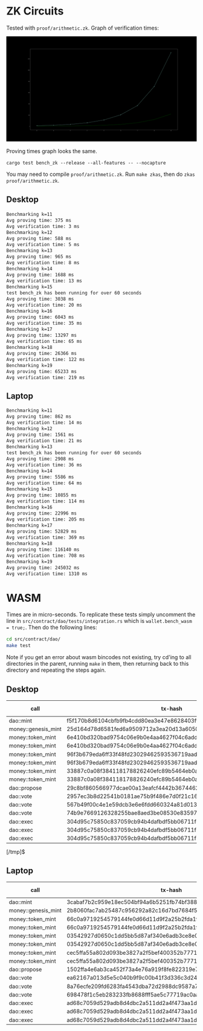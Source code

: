# ZK Circuits

Tested with `proof/arithmetic.zk`. Graph of verification times:

![ZK verification benchmarks](../assets/zk-verif-bench.png)

Proving times graph looks the same.

```
cargo test bench_zk --release --all-features -- --nocapture
```

You may need to compile `proof/arithmetic.zk`. Run `make zkas`, then do
`zkas proof/arithmetic.zk`.

## Desktop

```
Benchmarking k=11
Avg proving time: 375 ms
Avg verification time: 3 ms
Benchmarking k=12
Avg proving time: 588 ms
Avg verification time: 5 ms
Benchmarking k=13
Avg proving time: 965 ms
Avg verification time: 8 ms
Benchmarking k=14
Avg proving time: 1688 ms
Avg verification time: 13 ms
Benchmarking k=15
test bench_zk has been running for over 60 seconds
Avg proving time: 3038 ms
Avg verification time: 20 ms
Benchmarking k=16
Avg proving time: 6043 ms
Avg verification time: 35 ms
Benchmarking k=17
Avg proving time: 13297 ms
Avg verification time: 65 ms
Benchmarking k=18
Avg proving time: 26366 ms
Avg verification time: 122 ms
Benchmarking k=19
Avg proving time: 65233 ms
Avg verification time: 219 ms
```

## Laptop

```
Benchmarking k=11
Avg proving time: 862 ms
Avg verification time: 14 ms
Benchmarking k=12
Avg proving time: 1561 ms
Avg verification time: 21 ms
Benchmarking k=13
test bench_zk has been running for over 60 seconds
Avg proving time: 2908 ms
Avg verification time: 36 ms
Benchmarking k=14
Avg proving time: 5586 ms
Avg verification time: 64 ms
Benchmarking k=15
Avg proving time: 10855 ms
Avg verification time: 114 ms
Benchmarking k=16
Avg proving time: 22996 ms
Avg verification time: 205 ms
Benchmarking k=17
Avg proving time: 52829 ms
Avg verification time: 369 ms
Benchmarking k=18
Avg proving time: 116140 ms
Avg verification time: 708 ms
Benchmarking k=19
Avg proving time: 245032 ms
Avg verification time: 1310 ms
```

# WASM

Times are in micro-seconds. To replicate these tests simply uncomment the line
in `src/contract/dao/tests/integration.rs` which is `wallet.bench_wasm = true;`.
Then do the following lines:

```bash
cd src/contract/dao/
make test
```

Note if you get an error about wasm bincodes not existing, try cd'ing to all
directories in the parent, running `make` in them, then returning back to this
directory and repeating the steps again.

## Desktop

| call                | tx-hash                                                          |   call-idx |   meta() |   process() |   update() |
|---------------------|------------------------------------------------------------------|------------|----------|-------------|------------|
| dao::mint           | f5f170b8d6104cbfb9fb4cdd80ea3e47e8628403ff94915cc654d43e85769004 |          0 |      582 |          95 |       3162 |
| money::genesis_mint | 25d164d78d6581fed6a9509712a3ea20d13a60505e33ab1217d9ffd94d14f175 |          0 |      743 |        3592 |       3311 |
| money::token_mint   | 6e410bd320bad9754c06e9b0e4aa4627f04c6add0f17e45e7dfe2e68bc983779 |          0 |      304 |          36 |       3285 |
| money::token_mint   | 6e410bd320bad9754c06e9b0e4aa4627f04c6add0f17e45e7dfe2e68bc983779 |          1 |      895 |         226 |          9 |
| money::token_mint   | 96f3b679eda6ff33f48fd23029462593536719aad3cd3d1e940c04e02b264940 |          0 |      293 |          28 |       3250 |
| money::token_mint   | 96f3b679eda6ff33f48fd23029462593536719aad3cd3d1e940c04e02b264940 |          1 |      888 |         228 |          9 |
| money::token_mint   | 33887c0a08f384118178826240efc89b5464eb0aaf39005310a2798703f81c6f |          0 |      301 |          28 |       3389 |
| money::token_mint   | 33887c0a08f384118178826240efc89b5464eb0aaf39005310a2798703f81c6f |          1 |      920 |         232 |         10 |
| dao::propose        | 29c8bf860566977dcae00a13eafcf4442b3674462732783950d19e8474e055d5 |          0 |      881 |         767 |        172 |
| dao::vote           | 2957ec3b8d22541b0181ae75b9f486e7d0f21c16af52678aaaa27e1d3a515b9a |          0 |     1155 |        1126 |        316 |
| dao::vote           | 567b49f00c4e1e59dcb3e6e6fdd660324a81d013ea4fc52a2f6cd1cbe09b4ace |          0 |     1480 |        1184 |        344 |
| dao::vote           | 74b9e7669126328255bae8aed3be08530e835971f88fa70114803f05c7eab01e |          0 |     1134 |        1124 |        316 |
| dao::exec           | 304d95c75850c837059cb94b4dafbdf5bb06711f31e79ec2ffecc9cb3101193f |          0 |     2236 |        1143 |          9 |
| dao::exec           | 304d95c75850c837059cb94b4dafbdf5bb06711f31e79ec2ffecc9cb3101193f |          1 |     1440 |         480 |      11331 |
| dao::exec           | 304d95c75850c837059cb94b4dafbdf5bb06711f31e79ec2ffecc9cb3101193f |          2 |     1350 |         381 |         14 |
[/tmp]$ 

## Laptop

| call                | tx-hash                                                          |   call-idx |   meta() |   process() |   update() |
|---------------------|------------------------------------------------------------------|------------|----------|-------------|------------|
| dao::mint           | 3cabaf7b2c959e18ec504bf94a6b5251fb74bf38864b50e817229738290b703c |          0 |     1395 |         239 |       6509 |
| money::genesis_mint | 2b8060fac7ab25487c956292a82c16d7bd7684f5f8927d9364a64ecdbda3daa7 |          0 |     1893 |        9298 |       7981 |
| money::token_mint   | 66c0a9719254579144fe0d66d11d9f2a25b2fda1fd6e8e84b0b986ebfb69af76 |          0 |      711 |          56 |       6529 |
| money::token_mint   | 66c0a9719254579144fe0d66d11d9f2a25b2fda1fd6e8e84b0b986ebfb69af76 |          1 |     2558 |         636 |         22 |
| money::token_mint   | 03542927d0650c1dd5bb5d87af340e6adb3ce8e05934a3fd2d5333acf3e59e1d |          0 |      716 |          60 |       6238 |
| money::token_mint   | 03542927d0650c1dd5bb5d87af340e6adb3ce8e05934a3fd2d5333acf3e59e1d |          1 |     2754 |         821 |         18 |
| money::token_mint   | cec5ffa55a802d093be3827a2f5bef400352b777111b26a443432dd7c6683707 |          0 |      731 |          61 |       6765 |
| money::token_mint   | cec5ffa55a802d093be3827a2f5bef400352b777111b26a443432dd7c6683707 |          1 |     3587 |         653 |         14 |
| dao::propose        | 1502ffa4e6ab3ca452f73a4e76a919f8fe822319e7d75a713af3228c03834f7b |          0 |     2291 |        2064 |        470 |
| dao::vote           | ea62167a013d5e5c040b9f9c00b41f3d336c3d24060a2c641adaa98d5fdea83b |          0 |     2870 |        3030 |        841 |
| dao::vote           | 8a76ecfe209fd6283fa4543dba72d2988dc9587a761357224b1a835f0f936c3c |          0 |     3038 |        3164 |        854 |
| dao::vote           | 698478f1c5eb283233fb8688fff5ae5c77719ac0aa40b9a5850b64ab5e139fbf |          0 |     2974 |        3066 |        818 |
| dao::exec           | ad68c7059d529adb8d4dbc2a511dd2a4f473aa1d088c97258bb04f396801bc5c |          0 |     5944 |        3022 |         14 |
| dao::exec           | ad68c7059d529adb8d4dbc2a511dd2a4f473aa1d088c97258bb04f396801bc5c |          1 |     3843 |        1358 |      26049 |
| dao::exec           | ad68c7059d529adb8d4dbc2a511dd2a4f473aa1d088c97258bb04f396801bc5c |          2 |     2954 |        1100 |         44 |

